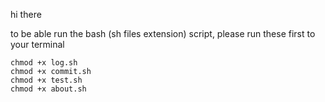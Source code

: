 hi there

to be able run the bash (sh files extension) script, please run these first to your terminal

```
chmod +x log.sh
chmod +x commit.sh
chmod +x test.sh
chmod +x about.sh

```
